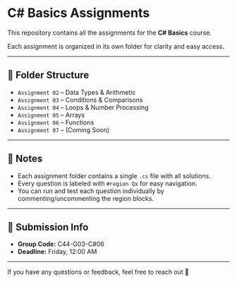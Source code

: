 # C# Basics Assignments

This repository contains all the assignments for the **C# Basics** course.

Each assignment is organized in its own folder for clarity and easy access.

---

## 📁 Folder Structure

- `Assignment 02` – Data Types & Arithmetic  
- `Assignment 03` – Conditions & Comparisons  
- `Assignment 04` – Loops & Number Processing  
- `Assignment 05` – Arrays  
- `Assignment 06` – Functions  
- `Assignment 07` – (Coming Soon)

---

## 📝 Notes

- Each assignment folder contains a single `.cs` file with all solutions.
- Every question is labeled with `#region Qx` for easy navigation.
- You can run and test each question individually by commenting/uncommenting the region blocks.

---

## 📌 Submission Info

- **Group Code:** C44-G03-C#06  
- **Deadline:** Friday, 12:00 AM

---

If you have any questions or feedback, feel free to reach out 🙌
